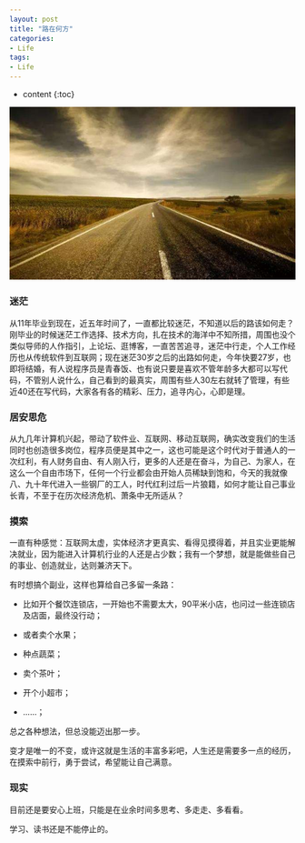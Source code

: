 ```yaml
---
layout: post
title: "路在何方"
categories: 
- Life
tags:
- Life
---
```


* content
{:toc}

![where is the road](/css/pics/2018-06-09-where-is-the-road.jpeg)

### 迷茫
从11年毕业到现在，近五年时间了，一直都比较迷茫，不知道以后的路该如何走？刚毕业的时候迷茫工作选择、技术方向，扎在技术的海洋中不知所措，周围也没个类似导师的人作指引，上论坛、逛博客，一直苦苦追寻，迷茫中行走，个人工作经历也从传统软件到互联网；现在迷茫30岁之后的出路如何走，今年快要27岁，也即将结婚，有人说程序员是青春饭、也有说只要是喜欢不管年龄多大都可以写代码，不管别人说什么，自己看到的最真实，周围有些人30左右就转了管理，有些近40还在写代码，大家各有各的精彩、压力，追寻内心，心即是理。

### 居安思危
从九几年计算机兴起，带动了软件业、互联网、移动互联网，确实改变我们的生活同时也创造很多岗位，程序员便是其中之一，这也可能是这个时代对于普通人的一次红利，有人财务自由、有人刚入行，更多的人还是在奋斗，为自己、为家人，在这么一个自由市场下，任何一个行业都会由开始人员稀缺到饱和，今天的我就像八、九十年代进入一些钢厂的工人，时代红利过后一片狼籍，如何才能让自己事业长青，不至于在历次经济危机、萧条中无所适从？

### 摸索
一直有种感觉：互联网太虚，实体经济才更真实、看得见摸得着，并且实业更能解决就业，因为能进入计算机行业的人还是占少数；我有一个梦想，就是能做些自己的事业、创造就业，达则兼济天下。

有时想搞个副业，这样也算给自己多留一条路：

* 比如开个餐饮连锁店，一开始也不需要太大，90平米小店，也问过一些连锁店及店面，最终没行动；

* 或者卖个水果；

* 种点蔬菜；

* 卖个茶叶；

* 开个小超市；

* ......；

总之各种想法，但总没能迈出那一步。

变才是唯一的不变，或许这就是生活的丰富多彩吧，人生还是需要多一点的经历，在摸索中前行，勇于尝试，希望能让自己满意。

### 现实
目前还是要安心上班，只能是在业余时间多思考、多走走、多看看。

学习、读书还是不能停止的。

